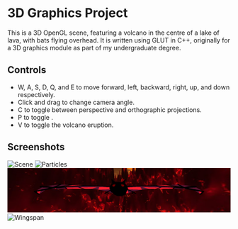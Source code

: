 # 3D Graphics Project

This is a 3D OpenGL scene, featuring a volcano in the centre of a lake of lava, with bats flying overhead. It is written using GLUT in C++, originally for a 3D graphics module as part of my undergraduate degree.

## Controls

* W, A, S, D, Q, and E to move forward, left, backward, right, up, and down respectively.
* Click and drag to change camera angle.
* C to toggle between perspective and orthographic projections.
* P to toggle .
* V to toggle the volcano eruption.

## Screenshots

![Scene](./Screenshots/Scene.png)
![Particles](./Screenshots/Particles.png)
![Front](./Screenshots/Front.png)
![Wingspan](./Screenshots/Wingspan.png)
